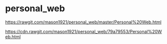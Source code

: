# personal_web

https://rawgit.com/mason1921/personal_web/master/Personal%20Web.html

https://cdn.rawgit.com/mason1921/personal_web/79a79553/Personal%20Web.html

